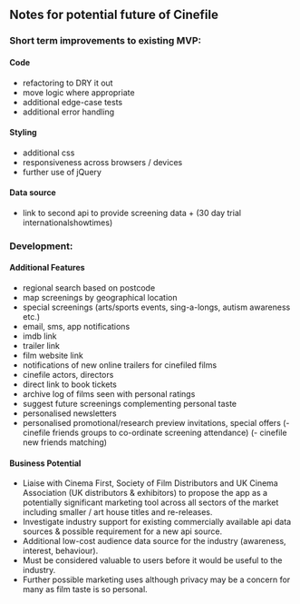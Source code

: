 ## Notes for potential future of Cinefile

### Short term improvements to existing MVP:

#### Code
  - refactoring to DRY it out
  - move logic where appropriate
  - additional edge-case tests
  - additional error handling

#### Styling
  - additional css
  - responsiveness across browsers / devices
  - further use of jQuery

#### Data source
  - link to second api to provide screening data + (30 day trial internationalshowtimes)

### Development:

#### Additional Features
  - regional search based on postcode
  - map screenings by geographical location
  - special screenings (arts/sports events, sing-a-longs, autism awareness etc.)
  - email, sms, app notifications
  - imdb link
  - trailer link
  - film website link
  - notifications of new online trailers for cinefiled films
  - cinefile actors, directors
  - direct link to book tickets
  - archive log of films seen with personal ratings
  - suggest future screenings complementing personal taste
  - personalised newsletters
  - personalised promotional/research preview invitations, special offers
  (- cinefile friends groups to co-ordinate screening attendance)
  (- cinefile new friends matching)

#### Business Potential
  - Liaise with Cinema First, Society of Film Distributors and UK Cinema Association (UK distributors & exhibitors) to propose the app as a potentially significant marketing tool across all sectors of the market including smaller / art house titles and re-releases.
  - Investigate industry support for existing commercially available api data sources & possible requirement for a new api source.
  - Additional low-cost audience data source for the industry (awareness, interest, behaviour).
  - Must be considered valuable to users before it would be useful to the industry.
  - Further possible marketing uses although privacy may be a concern for many as film taste is so personal.
